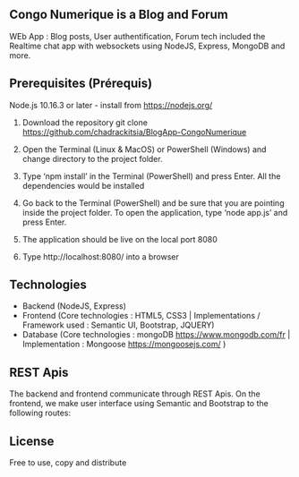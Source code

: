 ## Congo Numerique is a Blog and Forum
WEb App : Blog posts, User authentification, Forum tech included the Realtime chat app with websockets using NodeJS, Express, MongoDB and more.

## Prerequisites (Prérequis)
Node.js 10.16.3 or later - install from https://nodejs.org/

1. Download the repository
git clone https://github.com/chadrackitsia/BlogApp-CongoNumerique

2. Open the Terminal (Linux & MacOS) or PowerShell (Windows) and change directory to the project folder.
3. Type ‘npm install’ in the Terminal (PowerShell) and press Enter. All the dependencies would be installed
4. Go back to the Terminal (PowerShell) and be sure that you are pointing inside the project folder. To open the application,
type ‘node app.js’ and press Enter.
5. The application should be live on the local port 8080
6. Type http://localhost:8080/ into a browser


## Technologies
* Backend (NodeJS, Express)
* Frontend (Core technologies : HTML5, CSS3 | Implementations / Framework used : Semantic UI, Bootstrap, JQUERY)
* Database (Core technologies : mongoDB https://www.mongodb.com/fr | Implementation : Mongoose https://mongoosejs.com/ )


## REST Apis

The backend and frontend communicate through REST Apis. On the frontend, we make user interface using Semantic and Bootstrap to the
following routes:

## License
Free to use, copy and distribute
